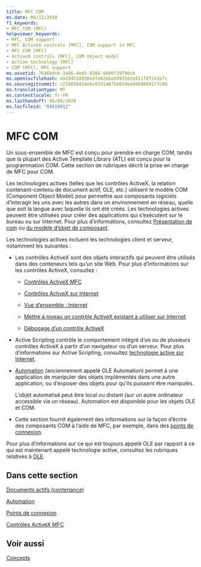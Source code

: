 ```yaml
---
title: MFC COM
ms.date: 09/12/2018
f1_keywords:
- MFC COM (MFC)
helpviewer_keywords:
- MFC, COM support
- MFC ActiveX controls [MFC], COM support in MFC
- MFC COM [MFC]
- ActiveX controls [MFC], COM object model
- Active technology [MFC]
- COM [MFC], MFC support
ms.assetid: 7646bdcb-3a06-4ed5-9386-9b00f3979dcb
ms.openlocfilehash: da194510938e3fe02eba5993182e811fdf2e1b7c
ms.sourcegitcommit: c21b05042debc97d14875e019ee9d698691ffc0b
ms.translationtype: MT
ms.contentlocale: fr-FR
ms.lasthandoff: 06/09/2020
ms.locfileid: "84618012"
---
```

# <a name="mfc-com"></a>MFC COM

Un sous-ensemble de MFC est conçu pour prendre en charge COM, tandis que la plupart des Active Template Library (ATL) est conçu pour la programmation COM. Cette section de rubriques décrit la prise en charge de MFC pour COM.

Les technologies actives (telles que les contrôles ActiveX, la relation contenant-contenu de document actif, OLE, etc.) utilisent le modèle COM (Component Object Model) pour permettre aux composants logiciels d’interagir les uns avec les autres dans un environnement en réseau, quelle que soit la langue avec laquelle ils ont été créés. Les technologies actives peuvent être utilisées pour créer des applications qui s’exécutent sur le bureau ou sur Internet. Pour plus d’informations, consultez [Présentation de com](../atl/introduction-to-com.md) ou [du modèle d’objet de composant](/windows/win32/com/the-component-object-model).

Les technologies actives incluent les technologies client et serveur, notamment les suivantes :

- Les contrôles ActiveX sont des objets interactifs qui peuvent être utilisés dans des conteneurs tels qu’un site Web. Pour plus d’informations sur les contrôles ActiveX, consultez :

  - [Contrôles ActiveX MFC](mfc-activex-controls.md)

  - [Contrôles ActiveX sur Internet](activex-controls-on-the-internet.md)

  - [Vue d’ensemble : Internet](mfc-internet-programming-basics.md)

  - [Mettre à niveau un contrôle ActiveX existant à utiliser sur Internet](upgrading-an-existing-activex-control.md)

  - [Débogage d’un contrôle ActiveX](/visualstudio/debugger/how-to-debug-an-activex-control)

- Active Scripting contrôle le comportement intégré d’un ou de plusieurs contrôles ActiveX à partir d’un navigateur ou d’un serveur. Pour plus d’informations sur Active Scripting, consultez [technologie active sur Internet](active-technology-on-the-internet.md).

- [Automation](automation.md) (anciennement appelé OLE Automation) permet à une application de manipuler des objets implémentés dans une autre application, ou d’exposer des objets pour qu’ils puissent être manipulés.

   L’objet automatisé peut être local ou distant (sur un autre ordinateur accessible via un réseau). Automation est disponible pour les objets OLE et COM.

- Cette section fournit également des informations sur la façon d’écrire des composants COM à l’aide de MFC, par exemple, dans des [points de connexion](connection-points.md).

Pour plus d’informations sur ce qui est toujours appelé OLE par rapport à ce qui est maintenant appelé technologie active, consultez les rubriques relatives à [OLE](ole-in-mfc.md).

## <a name="in-this-section"></a>Dans cette section

[Documents actifs (contenance)](active-document-containment.md)

[Automation](automation.md)

[Points de connexion](connection-points.md)

[Contrôles ActiveX MFC](mfc-activex-controls.md)

## <a name="see-also"></a>Voir aussi

[Concepts](mfc-concepts.md)

